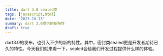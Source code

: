 ```yaml
---
title: dart 3.0 sealed类
tags: [javascript,html]
date: "2023-10-13"
summary: dart 3.0提供的新特性
draft: true
---
```


dart3.0的发布，也引入不少的新的特性。其中，密封类sealed更是开发者期待已久的特性。今天我们就来看一下，sealed会给我们开发过程提供什么样的体验。